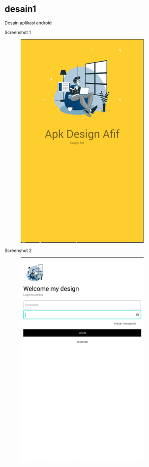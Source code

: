 # desain1

Desain aplikasi android

Screenshot 1

<div align="center">
    <img src="image1.png" width="400px"</img> 
</div>

Screenshot 2

<div align="center">
    <img src="image2.png" width="400px"</img> 
</div>
